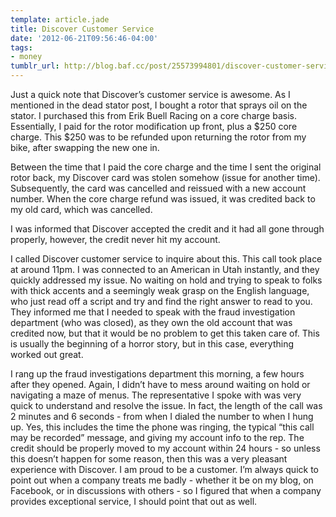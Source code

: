 ```yaml
---
template: article.jade
title: Discover Customer Service
date: '2012-06-21T09:56:46-04:00'
tags:
- money
tumblr_url: http://blog.baf.cc/post/25573994801/discover-customer-service
---
```

Just a quick note that Discover’s customer service is awesome. As I mentioned in the dead stator post, I bought a rotor that sprays oil on the stator. I purchased this from Erik Buell Racing on a core charge basis. Essentially, I paid for the rotor modification up front, plus a $250 core charge. This $250 was to be refunded upon returning the rotor from my bike, after swapping the new one in.

Between the time that I paid the core charge and the time I sent the original rotor back, my Discover card was stolen somehow (issue for another time). Subsequently, the card was cancelled and reissued with a new account number. When the core charge refund was issued, it was credited back to my old card, which was cancelled.

I was informed that Discover accepted the credit and it had all gone through properly, however, the credit never hit my account.

I called Discover customer service to inquire about this. This call took place at around 11pm. I was connected to an American in Utah instantly, and they quickly addressed my issue. No waiting on hold and trying to speak to folks with thick accents and a seemingly weak grasp on the English language, who just read off a script and try and find the right answer to read to you. They informed me that I needed to speak with the fraud investigation department (who was closed), as they own the old account that was credited now, but that it would be no problem to get this taken care of. This is usually the beginning of a horror story, but in this case, everything worked out great.

I rang up the fraud investigations department this morning, a few hours after they opened. Again, I didn’t have to mess around waiting on hold or navigating a maze of menus. The representative I spoke with was very quick to understand and resolve the issue. In fact, the length of the call was 2 minutes and 6 seconds - from when I dialed the number to when I hung up. Yes, this includes the time the phone was ringing, the typical “this call may be recorded” message, and giving my account info to the rep. The credit should be properly moved to my account within 24 hours - so unless this doesn’t happen for some reason, then this was a very pleasant experience with Discover. I am proud to be a customer. I’m always quick to point out when a company treats me badly - whether it be on my blog, on Facebook, or in discussions with others - so I figured that when a company provides exceptional service, I should point that out as well.